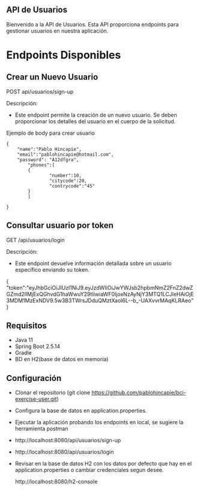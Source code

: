 ## API de Usuarios
Bienvenido a la API de Usuarios. Esta API proporciona endpoints para gestionar usuarios en nuestra aplicación.

# Endpoints Disponibles

## Crear un Nuevo Usuario

 POST api/usuarios/sign-up

Descripción:
- Este endpoint permite la creación de un nuevo usuario. Se deben proporcionar los detalles del usuario en el cuerpo de la solicitud.

Ejemplo de body para crear usuario

	{
		"name":"Pablo Hincapie",
		"email":"pablohincapie@hotmail.com",
		"password": "A12dfgra",
	    	"phones":[
			{
		            "number":10,
		            "citycode":20,
		            "contrycode":"45"
			}
		    ]
	
	}
## Consultar usuario por token

GET /api/usuarios/login

 Descripción:
- Este endpoint devuelve información detallada sobre un usuario específico enviando su token.

{
	"token":"eyJhbGciOiJIUzI1NiJ9.eyJzdWIiOiJwYWJsb2hpbmNmZ2FnZ2dwZGZmd2llMjExQGhvdG1haWwuY29tIiwiaWF0IjoxNzAyNjY3MTQ1LCJleHAiOjE3MDM1MzExNDV9.5w3B3TWrsJDduQMztXaoI6L--b_-UAXvvrMAqKLRAeo"
}  

## Requisitos
- Java 11
- Spring Boot 2.5.14
- Gradle
- BD en H2(base de datos en memoria)

## Configuración
- Clonar el repositorio (git clone https://github.com/pablohincapie/bci-exercise-user.git)
- Configura la base de datos en application.properties.
- Ejecutar la aplicación probando los endpoints en local, se sugiere la herramienta postman

 - http://localhost:8080/api/usuarios/sign-up
 - http://localhost:8080/api/usuarios/login

- Revisar en la base de datos H2 con los datos por defecto que hay en el application.properties o cambiar credenciales segun desee.

  http://localhost:8080/h2-console 
